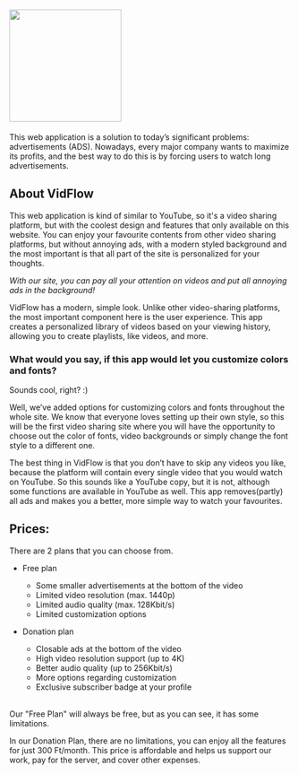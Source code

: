 # <img src="https://barnatech.hu/files/vidflow-official-logo.png" width="200" height="auto"/>
This web application is a solution to today’s significant problems: advertisements (ADS). Nowadays, every major company wants to maximize its profits, and the best way to do this is by forcing users to watch long advertisements.

## About VidFlow

This web application is kind of similar to YouTube, so it's a video sharing platform, but with the coolest design and features that only available on this website. You can enjoy your favourite contents from other video sharing platforms, but without annoying ads, with a modern styled background and the most important is that all part of the site is personalized for your thoughts.

_With our site, you can pay all your attention on videos and put all annoying ads in the background!_
 
VidFlow has a modern, simple look. Unlike other video-sharing platforms, the most important component here is the user experience. This app creates a personalized library of videos based on your viewing history, allowing you to create playlists, like videos, and more.

<h3>What would you say, if this app would let you customize colors and fonts?</h3>

Sounds cool, right? :)

Well, we’ve added options for customizing colors and fonts throughout the whole site. We know that everyone loves setting up their own style, so this will be the first video sharing site where you will have the opportunity to choose out the color of fonts, video backgrounds or simply change the font style to a different one.

The best thing in VidFlow is that you don’t have to skip any videos you like, because the platform will contain every single video that you would watch on YouTube.
So this sounds like a YouTube copy, but it is not, although some functions are available in YouTube as  well. This app removes(partly) all ads and makes you a better, more simple way to watch your favourites. 

## Prices:

There are 2 plans that you can choose from.
- Free plan
    - Some smaller advertisements at the bottom of the video
    - Limited video resolution (max. 1440p)
    - Limited audio quality (max. 128Kbit/s)
    - Limited customization options
  
- Donation plan
    - Closable ads at the bottom of the video
    - High video resolution support (up to 4K)
    - Better audio quality (up to 256Kbit/s)
    - More options regarding customization
    - Exclusive subscriber badge at your profile
<br>
Our "Free Plan" will always be free, but as you can see, it has some limitations. 

In our Donation Plan, there are no limitations, you can enjoy all the features for just 300 Ft/month. This price is affordable and helps us support our work, pay for the server, and cover other expenses.
